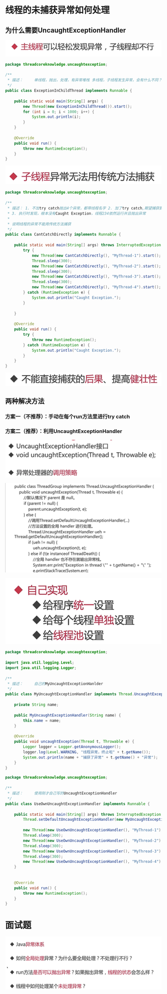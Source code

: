 # 线程的未捕获异常如何处理

## 为什么需要UncaughtExceptionHandler

![](image/Pasted%20image%2020220208180411.png)

```java
package threadcoreknowledge.uncaughtexception;

/**
 * 描述：     单线程，抛出，处理，有异常堆栈 多线程，子线程发生异常，会有什么不同？
 */
public class ExceptionInChildThread implements Runnable {

    public static void main(String[] args) {
        new Thread(new ExceptionInChildThread()).start();
        for (int i = 0; i < 1000; i++) {
            System.out.println(i);
        }
    }

    @Override
    public void run() {
        throw new RuntimeException();
    }
}

```

![](image/Pasted%20image%2020220208180454.png)

```java
package threadcoreknowledge.uncaughtexception;

/**
 * 描述： 1. 不加try catch抛出4个异常，都带线程名字 2. 加了try catch,期望捕获到第一个线程的异常，线程234不应该运行，希望看到打印出Caught Exception
 * 3. 执行时发现，根本没有Caught Exception，线程234依然运行并且抛出异常
 *
 * 说明线程的异常不能用传统方法捕获
 */
public class CantCatchDirectly implements Runnable {

    public static void main(String[] args) throws InterruptedException {
        try {
            new Thread(new CantCatchDirectly(), "MyThread-1").start();
            Thread.sleep(300);
            new Thread(new CantCatchDirectly(), "MyThread-2").start();
            Thread.sleep(300);
            new Thread(new CantCatchDirectly(), "MyThread-3").start();
            Thread.sleep(300);
            new Thread(new CantCatchDirectly(), "MyThread-4").start();
        } catch (RuntimeException e) {
            System.out.println("Caught Exception.");
        }

    }

    @Override
    public void run() {
        try {
            throw new RuntimeException();
        } catch (RuntimeException e) {
            System.out.println("Caught Exception.");
        }
    }
}

```

![](image/Pasted%20image%2020220208181231.png)

## 两种解决方法

### 方案一（不推荐）：手动在每个run方法里进行try catch

### 方案二（推荐）：利用UncaughtExceptionHandler

![](image/Pasted%20image%2020220208200657.png)

![](image/Pasted%20image%2020220208200835.png)

![](image/Pasted%20image%2020220208201029.png)

```java
package threadcoreknowledge.uncaughtexception;

import java.util.logging.Level;
import java.util.logging.Logger;

/**
 * 描述：     自己的MyUncaughtExceptionHanlder
 */
public class MyUncaughtExceptionHandler implements Thread.UncaughtExceptionHandler {

    private String name;

    public MyUncaughtExceptionHandler(String name) {
        this.name = name;
    }

    @Override
    public void uncaughtException(Thread t, Throwable e) {
        Logger logger = Logger.getAnonymousLogger();
        logger.log(Level.WARNING, "线程异常，终止啦" + t.getName());
        System.out.println(name + "捕获了异常" + t.getName() + "异常");
    }
}

```

```java
package threadcoreknowledge.uncaughtexception;

/**
 * 描述：     使用刚才自己写的UncaughtExceptionHandler
 */
public class UseOwnUncaughtExceptionHandler implements Runnable {

    public static void main(String[] args) throws InterruptedException {
        Thread.setDefaultUncaughtExceptionHandler(new MyUncaughtExceptionHandler("捕获器1"));

        new Thread(new UseOwnUncaughtExceptionHandler(), "MyThread-1").start();
        Thread.sleep(300);
        new Thread(new UseOwnUncaughtExceptionHandler(), "MyThread-2").start();
        Thread.sleep(300);
        new Thread(new UseOwnUncaughtExceptionHandler(), "MyThread-3").start();
        Thread.sleep(300);
        new Thread(new UseOwnUncaughtExceptionHandler(), "MyThread-4").start();
    }


    @Override
    public void run() {
        throw new RuntimeException();
    }
}

```

# 面试题

![](image/Pasted%20image%2020220208201709.png)